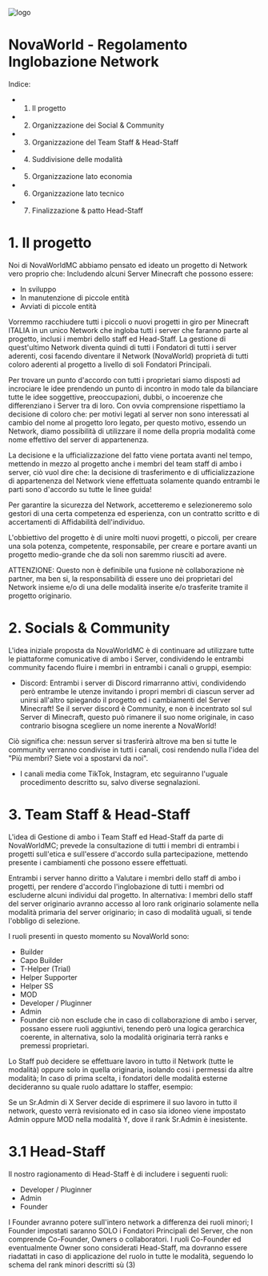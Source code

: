  ![logo](https://i.imgur.com/B53XimO.png)

# NovaWorld - Regolamento Inglobazione Network
Indice:
- 1. Il progetto
- 2. Organizzazione dei Social & Community
- 3. Organizzazione del Team Staff & Head-Staff
- 4. Suddivisione delle modalità
- 5. Organizzazione lato economia
- 6. Organizzazione lato tecnico
- 7. Finalizzazione & patto Head-Staff

## 
# 1. Il progetto
Noi di NovaWorldMC abbiamo pensato ed ideato un progetto di Network vero proprio che:
Includendo alcuni Server Minecraft che possono essere:
- In sviluppo
- In manutenzione di piccole entità
- Avviati di piccole entità

Vorremmo racchiudere tutti i piccoli o nuovi progetti in giro per Minecraft ITALIA in un unico Network che ingloba tutti i server che faranno parte al progetto, inclusi i membri dello staff ed Head-Staff.
La gestione di quest'ultimo Network diventa quindi di tutti i Fondatori di tutti i server aderenti, cosi facendo diventare il Network (NovaWorld) proprietà di tutti coloro aderenti al progetto a livello di soli Fondatori Principali.

Per trovare un punto d'accordo con tutti i proprietari siamo disposti ad incrociare le idee prendendo un punto di incontro in modo tale da bilanciare tutte le idee soggettive, preoccupazioni, dubbi, o incoerenze che differenziano i Server tra di loro.
Con ovvia comprensione rispettiamo la decisione di coloro che: per motivi legati al server non sono interessati al cambio del nome al progetto loro legato, per questo motivo, essendo un Network, diamo possibilità di utilizzare il nome della propria modalità come nome effettivo del server di appartenenza.

La decisione e la ufficializzazione del fatto viene portata avanti nel tempo, mettendo in mezzo al progetto anche i membri del team staff di ambo i server, ciò vuol dire che: la decisione di trasferimento e di ufficializzazione di appartenenza del Network viene effettuata solamente quando entrambi le parti sono d'accordo su tutte le linee guida!

Per garantire la sicurezza del Network, accetteremo e selezioneremo solo gestori di una certa competenza ed esperienza, con un contratto scritto e di accertamenti di Affidabilità dell'individuo.

L'obbiettivo del progetto è di unire molti nuovi progetti, o piccoli, per creare una sola potenza, competente, responsabile, per creare e portare avanti un progetto medio-grande che da soli non saremmo riusciti ad avere.

ATTENZIONE: Questo non è definibile una fusione nè collaborazione nè partner, ma ben si, la responsabilità di essere uno dei proprietari del Network insieme e/o di una delle modalità inserite e/o trasferite tramite il progetto originario.

##
# 2. Socials & Community
L'idea iniziale proposta da NovaWorldMC è di continuare ad utilizzare tutte le piattaforme comunicative di ambo i Server, condividendo le entrambi community facendo fluire i membri in entrambi i canali o gruppi, esempio:
* Discord: Entrambi i server di Discord rimarranno attivi, condividendo però entrambe le utenze invitando i propri membri di ciascun server ad unirsi all'altro spiegando il progetto ed i cambiamenti del Server Minecraft!
Se il server discord è Community, e non è incentrato sol sul Server di Minecraft, questo può rimanere il suo nome originale, in caso contrario bisogna scegliere un nome inerente a NovaWorld!

Ciò significa che: nessun server si trasferirà altrove ma ben si tutte le community verranno condivise in tutti i canali, cosi rendendo nulla l'idea del "Più membri? Siete voi a spostarvi da noi".

- I canali media come TikTok, Instagram, etc seguiranno l'uguale procedimento descritto su, salvo diverse segnalazioni.

##
# 3. Team Staff & Head-Staff
L'idea di Gestione di ambo i Team Staff ed Head-Staff da parte di NovaWorldMC;
prevede la consultazione di tutti i membri di entrambi i progetti sull'etica e sull'essere d'accordo sulla partecipazione, mettendo presente i cambiamenti che possono essere effettuati.

Entrambi i server hanno diritto a Valutare i membri dello staff di ambo i progetti, per rendere d'accordo l'inglobazione di tutti i membri od escluderne alcuni individui dal progetto.
In alternativa:
I membri dello staff del server originario avranno accesso al loro rank originario solamente nella modalità primaria del server originario;
in caso di modalità uguali, si tende l'obbligo di selezione.

I ruoli presenti in questo momento su NovaWorld sono:
- Builder
- Capo Builder
- T-Helper (Trial)
- Helper Supporter
- Helper SS
-  MOD
- Developer / Pluginner
- Admin
- Founder
ciò non esclude che in caso di collaborazione di ambo i server, possano essere ruoli aggiuntivi, tenendo però una logica gerarchica coerente, in alternativa, solo la modalità originaria terrà ranks e premessi proprietari.

Lo Staff può decidere se effettuare lavoro in tutto il Network (tutte le modalità) oppure solo in quella originaria, isolando cosi i permessi da altre modalità;
In caso di prima scelta, i fondatori delle modalità esterne decideranno su quale ruolo adattare lo staffer, esempio:

Se un Sr.Admin di X Server decide di esprimere il suo lavoro in tutto il network, questo verrà revisionato ed in caso sia idoneo viene impostato Admin oppure MOD nella modalità Y, dove il rank Sr.Admin è inesistente.

# 3.1 Head-Staff
Il nostro ragionamento di Head-Staff è di includere i seguenti ruoli:
- Developer / Pluginner
- Admin
- Founder

I Founder avranno potere sull'intero network a differenza dei ruoli minori;
I Founder impostati saranno SOLO i Fondatori Principali del Server, che non comprende Co-Founder, Owners o collaboratori.
I ruoli Co-Founder ed eventualmente Owner sono considerati Head-Staff, ma dovranno essere riadattati in caso di applicazione del ruolo in tutte le modalità, seguendo lo schema del rank minori descritti sù (3)
